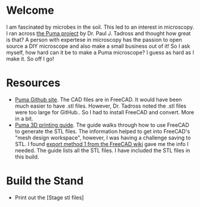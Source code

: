 # Welcome
I am fascinated by microbes in the soil.  This led to an interest in microscopy.  I ran across [the Puma project](https://www.optarc.co.uk/products/puma-products/) by Dr. Paul J. Tadross and thought how great is that?  A person with expertese in microscopy has the passion to open source a DIY microscope and also make a small business out of it!  So I ask myself, how hard can it be to make a Puma microscope?  I guess as hard as I make it. So off I go!
# Resources
- [Puma Github site](https://github.com/TadPath/PUMA).  The CAD files are in FreeCAD.  It would have been much easier to have .stl files.  However, Dr. Tadross noted the .stl files were too large for GitHub.. So I had to install FreeCAD and convert.  More in a bit.
- [Puma 3D printing guide](https://github.com/TadPath/PUMA/blob/943e9fdd85a75a0f66877ff655aecd6222ea8cb0/3D_Printing/PUMA_3D_Printing_Guide.pdf).  The guide walks through how to use FreeCAD to generate the STL files.  The information helped to get into FreeCAD's "mesh design workspace", however, I was having a challenge saving to STL. I found [export method 1 from the FreeCAD wiki](https://wiki.freecadweb.org/Export_to_STL_or_OBJ) gave me the info I needed.  The guide lists all the STL files.  I have included the STL files in this build.
# Build the Stand
- Print out the [Stage stl files]